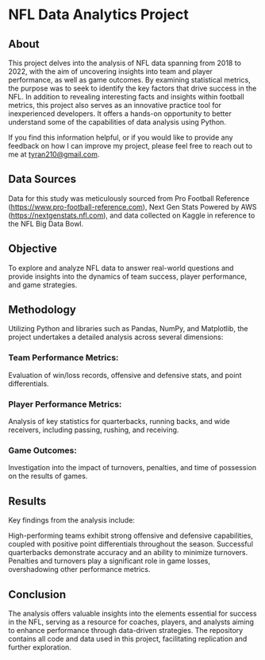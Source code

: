 # NFL Data Analytics Project

## About
This project delves into the analysis of NFL data spanning from 2018 to 2022, with the aim of uncovering insights into team and player performance, as well as game outcomes. By examining statistical metrics, the purpose was to seek to identify the key factors that drive success in the NFL. In addition to revealing interesting facts and insights within football metrics, this project also serves as an innovative practice tool for inexperienced developers. It offers a hands-on opportunity to better understand some of the capabilities of data analysis using Python.

If you find this information helpful, or if you would like to provide any feedback on how I can improve my project, please feel free to reach out to me at tyran210@gmail.com.

## Data Sources
Data for this study was meticulously sourced from Pro Football Reference (https://www.pro-football-reference.com), Next Gen Stats Powered by AWS (https://nextgenstats.nfl.com), and data collected on Kaggle in reference to the NFL Big Data Bowl.

## Objective
To explore and analyze NFL data to answer real-world questions and provide insights into the dynamics of team success, player performance, and game strategies.

## Methodology
Utilizing Python and libraries such as Pandas, NumPy, and Matplotlib, the project undertakes a detailed analysis across several dimensions:

### Team Performance Metrics: 
Evaluation of win/loss records, offensive and defensive stats, and point differentials.
### Player Performance Metrics: 
Analysis of key statistics for quarterbacks, running backs, and wide receivers, including passing, rushing, and receiving.
### Game Outcomes: 
Investigation into the impact of turnovers, penalties, and time of possession on the results of games.

## Results
Key findings from the analysis include:

High-performing teams exhibit strong offensive and defensive capabilities, coupled with positive point differentials throughout the season.
Successful quarterbacks demonstrate accuracy and an ability to minimize turnovers.
Penalties and turnovers play a significant role in game losses, overshadowing other performance metrics.

## Conclusion
The analysis offers valuable insights into the elements essential for success in the NFL, serving as a resource for coaches, players, and analysts aiming to enhance performance through data-driven strategies. The repository contains all code and data used in this project, facilitating replication and further exploration.
